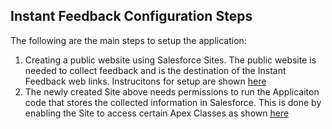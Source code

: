 ## Instant Feedback Configuration Steps

The following are the main steps to setup the application:
1. Creating a public website using Salesforce Sites. The public website is needed to collect feedback and is the destination of the Instant Feedback web links. Instrucitons for setup are shown [here](https://rkalbag.github.io/instant-feedback-docs/#/./configure/Create%20A%20New%20Salesforce%20Site)
1. The newly created Site above needs permissions to run the Applicaiton code that stores the collected information in Salesforce. This is done by enabling the Site to access certain Apex Classes as shown [here](https://rkalbag.github.io/instant-feedback-docs/#/./configure/Enable%20Apex%20Class%20Access%20For%20Site)
